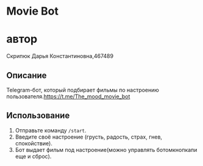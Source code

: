 # Movie Bot

# автор
Скрипюк Дарья Константиновна,467489

## Описание
Telegram-бот, который подбирает фильмы по настроению пользователя.https://t.me/The_mood_movie_bot

## Использование
1. Отправьте команду `/start`.
2. Введите своё настроение (грусть, радость, страх, гнев, спокойствие).
3. Бот выдает фильм под настроение(можно управлять ботомкнопкапи еще и сброс).

